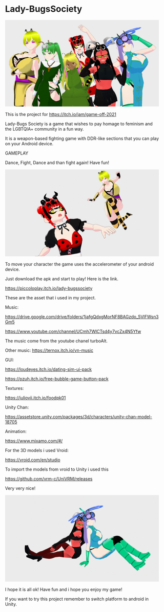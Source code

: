 # Lady-BugsSociety
[![alt text](https://github.com/piccoloplay/Lady-BugsSociety/blob/main/Assets/group.png)](https://www.youtube.com/watch?v=vg14DJY93EM)

This is the project for https://itch.io/jam/game-off-2021

Lady-Bugs Society is a game that wishes to pay homage to feminism and the LGBTQIA+ community in a fun way.

It is a weapon-based fighting game with DDR-like sections that you can play on your Android device. 



GAMEPLAY

Dance, Fight, Dance and than fight again! Have fun!

![alt text](https://github.com/piccoloplay/Lady-BugsSociety/blob/main/Assets/GUI/LOADING-IMAGES/Bee%2BLadybug.png)


To move your character the game uses the accelerometer of your android device.


Just download the apk and start to play! Here is the link.

https://piccoloplay.itch.io/lady-bugssociety

These are the asset that i used in my project.

Music:

https://drive.google.com/drive/folders/1jafgQdxgMorNF8BAGzdo_5VlFWsn3Gm5


https://www.youtube.com/channel/UCmh7WlCTsd4y7vcZx4N5Yfw


The music come from the youtube chanel turboAlt.


Other music: https://ternox.itch.io/vn-music


GUI: 

https://loudeyes.itch.io/dating-sim-ui-pack

https://pzuh.itch.io/free-bubble-game-button-pack

Textures:

https://juliovii.itch.io/foodpk01

Unity Chan:

https://assetstore.unity.com/packages/3d/characters/unity-chan-model-18705

Animation:

https://www.mixamo.com/#/

For the 3D models i used Vroid:


https://vroid.com/en/studio


To import the models from vroid to Unity i used this


https://github.com/vrm-c/UniVRM/releases


Very very nice! 

![alt text](https://github.com/piccoloplay/Lady-BugsSociety/blob/main/Assets/GUI/LOADING-IMAGES/Mosquito%2BDragonfly.png)

I hope it is all ok! Have fun and i hope you enjoy my game!

If you want to try this project remember to switch platform to android in Unity.
